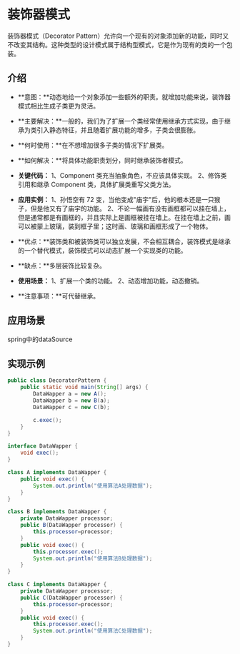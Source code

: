 # 装饰器模式
装饰器模式（Decorator Pattern）允许向一个现有的对象添加新的功能，同时又不改变其结构。这种类型的设计模式属于结构型模式，它是作为现有的类的一个包装。

## 介绍
- **意图：**动态地给一个对象添加一些额外的职责。就增加功能来说，装饰器模式相比生成子类更为灵活。
- **主要解决：**一般的，我们为了扩展一个类经常使用继承方式实现，由于继承为类引入静态特征，并且随着扩展功能的增多，子类会很膨胀。
- **何时使用：**在不想增加很多子类的情况下扩展类。
- **如何解决：**将具体功能职责划分，同时继承装饰者模式。
- **关键代码：** 1、Component 类充当抽象角色，不应该具体实现。 2、修饰类引用和继承 Component 类，具体扩展类重写父类方法。
- **应用实例：** 1、孙悟空有 72 变，当他变成"庙宇"后，他的根本还是一只猴子，但是他又有了庙宇的功能。 2、不论一幅画有没有画框都可以挂在墙上，但是通常都是有画框的，并且实际上是画框被挂在墙上。在挂在墙上之前，画可以被蒙上玻璃，装到框子里；这时画、玻璃和画框形成了一个物体。

- **优点：**装饰类和被装饰类可以独立发展，不会相互耦合，装饰模式是继承的一个替代模式，装饰模式可以动态扩展一个实现类的功能。
- **缺点：**多层装饰比较复杂。

- **使用场景：** 1、扩展一个类的功能。 2、动态增加功能，动态撤销。
- **注意事项：**可代替继承。

## 应用场景
spring中的dataSource

## 实现示例

```java
public class DecoratorPattern {
    public static void main(String[] args) {
        DataWapper a = new A();
        DataWapper b = new B(a);
        DataWapper c = new C(b);

        c.exec();
    }
}

interface DataWapper {
    void exec();
}

class A implements DataWapper {
    public void exec() {
        System.out.println("使用算法A处理数据");
    }
}

class B implements DataWapper {
    private DataWapper processor;
    public B(DataWapper processor) {
        this.processor=processor;
    }
    public void exec() {
        this.processor.exec();
        System.out.println("使用算法B处理数据");
    }
}

class C implements DataWapper {
    private DataWapper processor;
    public C(DataWapper processor) {
        this.processor=processor;
    }
    public void exec() {
        this.processor.exec();
        System.out.println("使用算法C处理数据");
    }
}
```